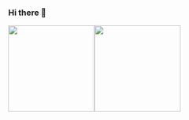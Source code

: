 ### Hi there 👋

<div style="display: flex; width: 100%; align-items: stretch; " ><a href="https://github.com/phl23"><img height="175" style="" src="https://github-readme-stats-eight-cyan-30.vercel.app/api?username=phl23&show_icons=true&theme=vision-friendly-dark&hide_border=true&line_height=25&show=prs_merged_percentage" /></a><a href="https://github.com/phl23"><img height="175" src="https://github-readme-stats-eight-cyan-30.vercel.app/api/top-langs/?username=phl23&theme=vision-friendly-dark&layout=compact&count_private=true&hide_border=true&line_height=25&exclude_repo=phl23,github-readme-stats,Branson-Technik,php-gallery-weber,b2bWeber,HcaptchaWeber,nextjs-dashboard,hangman,hangman-phil&hide=html&langs_count=8" /></a></div>

<!--
**phl23/phl23** is a ✨ _special_ ✨ repository because its `README.md` (this file) appears on your GitHub profile.

Here are some ideas to get you started:

- 🔭 I’m currently working on ...
- 🌱 I’m currently learning ...
- 👯 I’m looking to collaborate on ...
- 🤔 I’m looking for help with ...
- 💬 Ask me about ...
- 📫 How to reach me: ...
- 😄 Pronouns: ...
- ⚡ Fun fact: ...
-->
